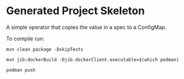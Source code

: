 # Generated Project Skeleton

A simple operator that copies the value in a spec to a ConfigMap.

To compile run:

```
mvn clean package -DskipTests

mvn jib:dockerBuild -Djib.dockerClient.executable=$(which podman)

podman push
```